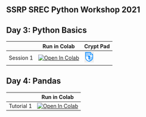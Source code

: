 ## SSRP SREC Python Workshop 2021

## Day 3: Python Basics

|   | Run in Colab | Crypt Pad |
| - | --- | --- |
| Session 1 | [![Open In Colab](https://colab.research.google.com/assets/colab-badge.svg)](https://colab.research.google.com/github/ramyarangan/ssrp_srec_python_workshop_2021/blob/master/day3_python_basics_ssrp_srec_2021.ipynb) | [<img src="https://raw.githubusercontent.com/ramyarangan/ssrp_srec_python_workshop_2021/master/cript_pad_logo.PNG" width="25"/>](https://cryptpad.fr/code/#/2/code/view/gUKp7qtrWqEEYt00KCBIxOFhDtCfol52MAGY+7nKG0M/)| 

## Day 4: Pandas
|   | Run in Colab |
| - | --- | 
| Tutorial 1| [![Open In Colab](https://colab.research.google.com/assets/colab-badge.svg)](https://colab.research.google.com/github/ramyarangan/ssrp_srec_python_workshop_2021/blob/master/ssrp_pandas.ipynb)|
